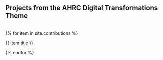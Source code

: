 
<div id="index-page">

<h2>Projects from the AHRC Digital Transformations Theme</h2>
<br/>
{% for item in site.contributions %}
<p><a class="titles" href="{{ site.baseurl }}{{ item.url }}">{{ item.title }}</a></p>
{% endfor %}

</div>
